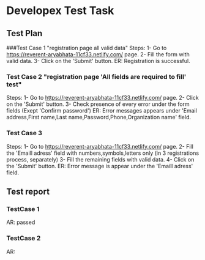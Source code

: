 # Developex Test Task

## Test Plan
###Test Case 1 "registration page all valid data"
Steps:
1- Go to https://reverent-aryabhata-11cf33.netlify.com/ page.
2- Fill the form with valid data.
3- Click on the 'Submit' button.
ER: Registration is successful.

### Test Case 2 "registration page 'All fields are required to fill' test"
Steps:
1- Go to https://reverent-aryabhata-11cf33.netlify.com/ page.
2- Click on the 'Submit' button.
3- Check presence of every error under the form fields (Exept 'Confirm password')
ER: Error messages appears under 'Email address,First name,Last name,Password,Phone,Organization name' field.

### Test Case 3
Steps:
1- Go to https://reverent-aryabhata-11cf33.netlify.com/ page.
2- Fill the 'Emaill adress' field with numbers,symbols,letters only (in 3 registrations process, separately)
3- Fill the remaining fields with valid data.
4- Click on the 'Submit' button.
ER: Error message is appear under the 'Emaill adress' field.



## Test report
### TestCase 1
AR: passed
### TestCase 2
AR: